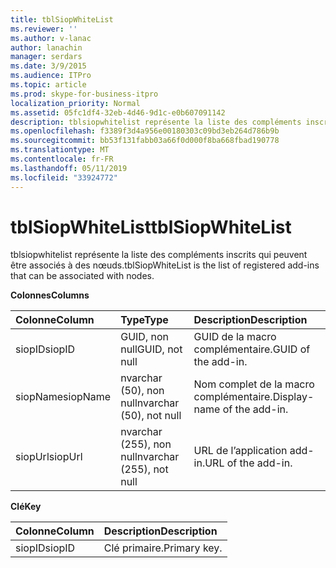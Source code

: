 ```yaml
---
title: tblSiopWhiteList
ms.reviewer: ''
ms.author: v-lanac
author: lanachin
manager: serdars
ms.date: 3/9/2015
ms.audience: ITPro
ms.topic: article
ms.prod: skype-for-business-itpro
localization_priority: Normal
ms.assetid: 05fc1df4-32eb-4d46-9d1c-e0b607091142
description: tblsiopwhitelist représente la liste des compléments inscrits qui peuvent être associés à des nœuds.
ms.openlocfilehash: f3389f3d4a956e00180303c09bd3eb264d786b9b
ms.sourcegitcommit: bb53f131fabb03a66f0d000f8ba668fbad190778
ms.translationtype: MT
ms.contentlocale: fr-FR
ms.lasthandoff: 05/11/2019
ms.locfileid: "33924772"
---
```

# <a name="tblsiopwhitelist"></a><span data-ttu-id="37a0a-103">tblSiopWhiteList</span><span class="sxs-lookup"><span data-stu-id="37a0a-103">tblSiopWhiteList</span></span>
 
<span data-ttu-id="37a0a-104">tblsiopwhitelist représente la liste des compléments inscrits qui peuvent être associés à des nœuds.</span><span class="sxs-lookup"><span data-stu-id="37a0a-104">tblSiopWhiteList is the list of registered add-ins that can be associated with nodes.</span></span>
  
<span data-ttu-id="37a0a-105">**Colonnes**</span><span class="sxs-lookup"><span data-stu-id="37a0a-105">**Columns**</span></span>

|<span data-ttu-id="37a0a-106">**Colonne**</span><span class="sxs-lookup"><span data-stu-id="37a0a-106">**Column**</span></span>|<span data-ttu-id="37a0a-107">**Type**</span><span class="sxs-lookup"><span data-stu-id="37a0a-107">**Type**</span></span>|<span data-ttu-id="37a0a-108">**Description**</span><span class="sxs-lookup"><span data-stu-id="37a0a-108">**Description**</span></span>|
|:-----|:-----|:-----|
|<span data-ttu-id="37a0a-109">siopID</span><span class="sxs-lookup"><span data-stu-id="37a0a-109">siopID</span></span>  <br/> |<span data-ttu-id="37a0a-110">GUID, non null</span><span class="sxs-lookup"><span data-stu-id="37a0a-110">GUID, not null</span></span>  <br/> |<span data-ttu-id="37a0a-111">GUID de la macro complémentaire.</span><span class="sxs-lookup"><span data-stu-id="37a0a-111">GUID of the add-in.</span></span>  <br/> |
|<span data-ttu-id="37a0a-112">siopName</span><span class="sxs-lookup"><span data-stu-id="37a0a-112">siopName</span></span>  <br/> |<span data-ttu-id="37a0a-113">nvarchar (50), non null</span><span class="sxs-lookup"><span data-stu-id="37a0a-113">nvarchar (50), not null</span></span>  <br/> |<span data-ttu-id="37a0a-114">Nom complet de la macro complémentaire.</span><span class="sxs-lookup"><span data-stu-id="37a0a-114">Display-name of the add-in.</span></span>  <br/> |
|<span data-ttu-id="37a0a-115">siopUrl</span><span class="sxs-lookup"><span data-stu-id="37a0a-115">siopUrl</span></span>  <br/> |<span data-ttu-id="37a0a-116">nvarchar (255), non null</span><span class="sxs-lookup"><span data-stu-id="37a0a-116">nvarchar (255), not null</span></span>  <br/> |<span data-ttu-id="37a0a-117">URL de l’application add-in.</span><span class="sxs-lookup"><span data-stu-id="37a0a-117">URL of the add-in.</span></span>  <br/> |
   
<span data-ttu-id="37a0a-118">**Clé**</span><span class="sxs-lookup"><span data-stu-id="37a0a-118">**Key**</span></span>

|<span data-ttu-id="37a0a-119">**Colonne**</span><span class="sxs-lookup"><span data-stu-id="37a0a-119">**Column**</span></span>|<span data-ttu-id="37a0a-120">**Description**</span><span class="sxs-lookup"><span data-stu-id="37a0a-120">**Description**</span></span>|
|:-----|:-----|
|<span data-ttu-id="37a0a-121">siopID</span><span class="sxs-lookup"><span data-stu-id="37a0a-121">siopID</span></span>  <br/> |<span data-ttu-id="37a0a-122">Clé primaire.</span><span class="sxs-lookup"><span data-stu-id="37a0a-122">Primary key.</span></span>  <br/> |
   


